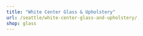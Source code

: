 ```yaml
---
title: "White Center Glass & Upholstery"
url: /seattle/white-center-glass-and-upholstery/
shop: glass
---
```

